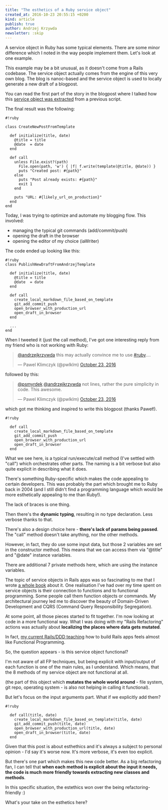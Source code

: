 ```yaml
---
title: "The esthetics of a Ruby service object"
created_at: 2016-10-23 20:55:15 +0200
kind: article
publish: true
author: Andrzej Krzywda
newsletter: :skip
---
```


A service object in Ruby has some typical elements. There are some minor difference which I noted in the way people implement them. Let's look at one example.

<!-- more -->

This example may be a bit unusual, as it doesn't come from a Rails codebase. The service object actually comes from the engine of this very own blog. The blog is nanoc-based and the service object is used to locally generate a new draft of a blogpost.

You can read the first part of the story in the blogpost where I talked how this [service object was extracted](http://blog.arkency.com/2015/03/extract-a-service-object-in-any-framework/) from a previous script.

The final result was the following:

```
#!ruby

class CreateNewPostFromTemplate

  def initialize(title, date)
    @title = title
    @date  = date
  end

  def call
    unless File.exist?(path)
      File.open(path, 'w') { |f| f.write(template(@title, @date)) }
      puts "Created post: #{path}"
    else
      puts "Post already exists: #{path}"
      exit 1
    end

    puts "URL: #{likely_url_on_production}"
  end
end
```


Today, I was trying to optimize and automate my blogging flow. This involved:

- managing the typical git commands (add/commit/push) 
- opening the draft in the browser
- opening the editor of my choice (iaWriter)

The code ended up looking like this:

```
#!ruby
class PublishNewDraftFromAndrzejTemplate

  def initialize(title, date)
    @title = title
    @date  = date
  end

  def call
    create_local_markdown_file_based_on_template
    git_add_commit_push
    open_browser_with_production_url
    open_draft_in_browser
  end
  
  ...
end
```

When I tweeted it (just the call method), I've got one interesting reply from my friend who is not working with Ruby:

<blockquote class="twitter-tweet" data-conversation="none" data-lang="en"><p lang="en" dir="ltr"><a href="https://twitter.com/andrzejkrzywda">@andrzejkrzywda</a> this may actually convince me to use <a href="https://twitter.com/hashtag/ruby?src=hash">#ruby</a>....</p>&mdash; Pawel Klimczyk (@pwlklm) <a href="https://twitter.com/pwlklm/status/790214598255382530">October 23, 2016</a></blockquote> <script async src="//platform.twitter.com/widgets.js" charset="utf-8"></script>

followed by this:

<blockquote class="twitter-tweet" data-conversation="none" data-lang="en"><p lang="en" dir="ltr"><a href="https://twitter.com/psmyrdek">@psmyrdek</a> <a href="https://twitter.com/andrzejkrzywda">@andrzejkrzywda</a> not lines, rather the pure simplicity in code. This awesome.</p>&mdash; Pawel Klimczyk (@pwlklm) <a href="https://twitter.com/pwlklm/status/790257330755661824">October 23, 2016</a></blockquote> <script async src="//platform.twitter.com/widgets.js" charset="utf-8"></script>

which got me thinking and inspired to write this blogpost (thanks Paweł!).


```
#!ruby

  def call
    create_local_markdown_file_based_on_template
    git_add_commit_push
    open_browser_with_production_url
    open_draft_in_browser
  end
```

What we see here, is a typical run/execute/call method (I've settled with "call") which orchestrates other parts. The naming is a bit verbose but also quite explicit in describing what it does.

There's something Ruby-specific which makes the code appealing to certain developers. This was probably the part which brought me to Ruby back in 2004 (and I still didn't find a programming language which would be more esthetically appealing to me than Ruby!).

The lack of braces is one thing.

Then there's the **dynamic typing**, resulting in no type declaration. Less verbose thanks to that.

There's also a design choice here - **there's lack of params being passed**. The "call" method doesn't take anything, nor the other methods.

However, in fact, they do use some input data, but those 2 variables are set in the constructor method. This means that we can access them via "@title" and "@date" instance variables.

There are additional 7 private methods here, which are using the instance variables.

The topic of service objects in Rails apps was so fascinating to me that I wrote [a whole book](http://controllers.rails-refactoring.com) about it. One realisation I've had over my time spent on service objects is their connection to functions and to functional programming. Some people call them function objects or commands. My architectural journey led me to discover the beauty of Domain-Driven Development and CQRS (Command Query Responsibility Segregation). 

At some point, all those pieces started to fit together. I'm now looking at code in a more functional way. What I was doing with my "Rails Refactoring" actions was actually about **localizing the places where data gets mutated**.

In fact, [my current Rails/DDD teaching](http://blog.arkency.com/ddd-training/) how to build Rails apps feels almost like Functional Programming. 

So, the question appears - is this service object functional?

I'm not aware of all FP techniques, but being explicit with input/output of each function is one of the main rules, as I understand. Which means, that the 8 methods of my service object are not functional at all.

(the part of this object which **mutates the whole world around** - file system, git repo, operating system - is also not helping in calling it functional).

But let's focus on the input arguments part. What if we explicitly add them?

```
#!ruby

  def call(title, date)
    create_local_markdown_file_based_on_template(title, date)
    git_add_commit_push(title, date)
    open_browser_with_production_url(title, date)
    open_draft_in_browser(title, date)
  end
```

Given that this post is about esthethics and it's always a subject to personal opinion - I'd say it's worse now. It's more verbose, it's even too explicit.

But there's one part which makes this new code better. As a big refactoring fan, I can tell that **when each method is explicit about the input it needs, the code is much more friendly towards extracting new classes and methods**.

In this specific situation, the estethics won over the being refactoring-friendly :)

What's your take on the esthetics here?

